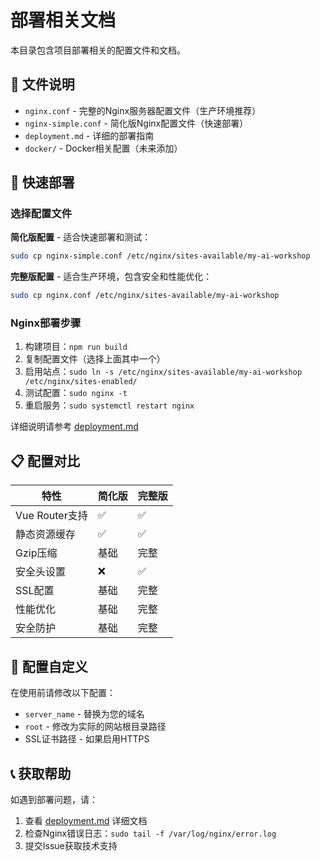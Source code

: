 # 部署相关文档

本目录包含项目部署相关的配置文件和文档。

## 📁 文件说明

- `nginx.conf` - 完整的Nginx服务器配置文件（生产环境推荐）
- `nginx-simple.conf` - 简化版Nginx配置文件（快速部署）
- `deployment.md` - 详细的部署指南
- `docker/` - Docker相关配置（未来添加）

## 🚀 快速部署

### 选择配置文件

**简化版配置** - 适合快速部署和测试：
```bash
sudo cp nginx-simple.conf /etc/nginx/sites-available/my-ai-workshop
```

**完整版配置** - 适合生产环境，包含安全和性能优化：
```bash
sudo cp nginx.conf /etc/nginx/sites-available/my-ai-workshop
```

### Nginx部署步骤

1. 构建项目：`npm run build`
2. 复制配置文件（选择上面其中一个）
3. 启用站点：`sudo ln -s /etc/nginx/sites-available/my-ai-workshop /etc/nginx/sites-enabled/`
4. 测试配置：`sudo nginx -t`
5. 重启服务：`sudo systemctl restart nginx`

详细说明请参考 [deployment.md](./deployment.md)

## 📋 配置对比

| 特性 | 简化版 | 完整版 |
|------|--------|--------|
| Vue Router支持 | ✅ | ✅ |
| 静态资源缓存 | ✅ | ✅ |
| Gzip压缩 | 基础 | 完整 |
| 安全头设置 | ❌ | ✅ |
| SSL配置 | 基础 | 完整 |
| 性能优化 | 基础 | 完整 |
| 安全防护 | 基础 | 完整 |

## 🔧 配置自定义

在使用前请修改以下配置：

- `server_name` - 替换为您的域名
- `root` - 修改为实际的网站根目录路径
- SSL证书路径 - 如果启用HTTPS

## 📞 获取帮助

如遇到部署问题，请：

1. 查看 [deployment.md](./deployment.md) 详细文档
2. 检查Nginx错误日志：`sudo tail -f /var/log/nginx/error.log`
3. 提交Issue获取技术支持